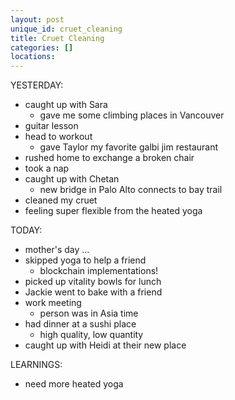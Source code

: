 ```yaml
---
layout: post
unique_id: cruet_cleaning
title: Cruet Cleaning
categories: []
locations: 
---
```


YESTERDAY:
* caught up with Sara
  * gave me some climbing places in Vancouver
* guitar lesson
* head to workout
  * gave Taylor my favorite galbi jim restaurant
* rushed home to exchange a broken chair
* took a nap
* caught up with Chetan
  * new bridge in Palo Alto connects to bay trail
* cleaned my cruet
* feeling super flexible from the heated yoga

TODAY:
* mother's day ...
* skipped yoga to help a friend
  * blockchain implementations!
* picked up vitality bowls for lunch
* Jackie went to bake with a friend
* work meeting
  * person was in Asia time
* had dinner at a sushi place
  * high quality, low quantity
* caught up with Heidi at their new place

LEARNINGS:
* need more heated yoga
